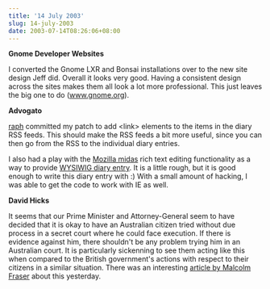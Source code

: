 ```yaml
---
title: '14 July 2003'
slug: 14-july-2003
date: 2003-07-14T08:26:06+08:00
---
```


**Gnome Developer Websites**

I converted the Gnome LXR and Bonsai installations over to the new site
design Jeff did. Overall it looks very good. Having a
consistent design across the sites makes them all look a lot more
professional. This just leaves the big one to do (www.gnome.org).

**Advogato**

[raph](http://www.advogato.org/person/raph/) committed my patch to add
\<link\> elements to the items in
the diary RSS feeds. This should make the RSS feeds a bit more
useful, since you can then go from the RSS to the individual diary
entries.

I also had a play with the [Mozilla
midas](http://www.mozilla.org/editor/midas-spec.html) rich text editing
functionality as a way to provide [WYSIWIG diary
entry](http://www.daa.com.au/%7Ejames/files/advogato-diary.html).
It is a little rough, but it is good enough to write this diary entry
with :) With a small amount of hacking, I was able to get the
code to work with IE as well.

**David Hicks**

It seems that our Prime Minister and Attorney-General seem to have
decided that it is okay to have an Australian citizen tried without due
process in a secret court where he could face execution. If there
is evidence against him, there shouldn\'t be any problem trying him in
an Australian court. It is particularly sickenning to see them
acting like this when compared to the British government\'s actions
with
respect to their citizens in a similar situation. There was an
interesting [article by Malcolm
Fraser](http://www.smh.com.au/articles/2003/07/13/1058034877654.html)
about this yesterday.
